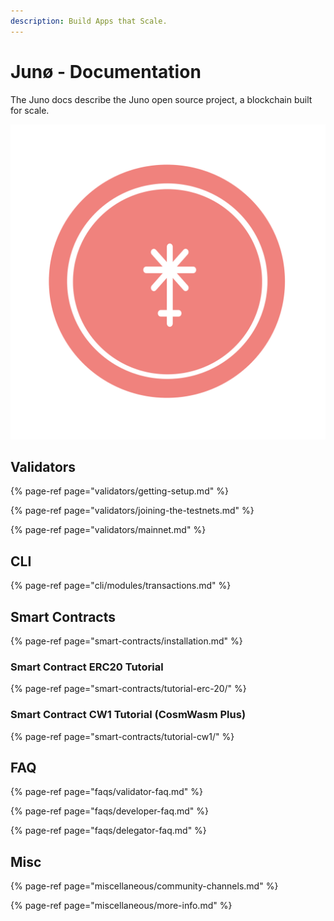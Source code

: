 ```yaml
---
description: Build Apps that Scale.
---
```


# Junø - Documentation

The Juno docs describe the Juno open source project, a blockchain built for scale.

![](.gitbook/assets/juno-logo-red-%20%284%29%20%283%29.svg)

## Validators

{% page-ref page="validators/getting-setup.md" %}

{% page-ref page="validators/joining-the-testnets.md" %}

{% page-ref page="validators/mainnet.md" %}

## CLI

{% page-ref page="cli/modules/transactions.md" %}

## Smart Contracts

{% page-ref page="smart-contracts/installation.md" %}

### Smart Contract ERC20 Tutorial

{% page-ref page="smart-contracts/tutorial-erc-20/" %}

### Smart Contract CW1 Tutorial \(CosmWasm Plus\)

{% page-ref page="smart-contracts/tutorial-cw1/" %}

## FAQ

{% page-ref page="faqs/validator-faq.md" %}

{% page-ref page="faqs/developer-faq.md" %}

{% page-ref page="faqs/delegator-faq.md" %}

## Misc

{% page-ref page="miscellaneous/community-channels.md" %}

{% page-ref page="miscellaneous/more-info.md" %}

